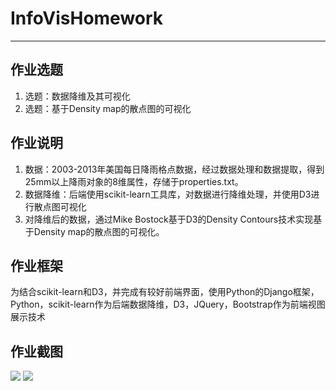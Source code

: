 # InfoVisHomework #

----------

## 作业选题 ##
1.	选题：数据降维及其可视化
2.	选题：基于Density map的散点图的可视化
## 作业说明 ##
1.	数据：2003-2013年美国每日降雨格点数据，经过数据处理和数据提取，得到25mm以上降雨对象的8维属性，存储于properties.txt。
2.	数据降维：后端使用scikit-learn工具库，对数据进行降维处理，并使用D3进行散点图可视化
3.	对降维后的数据，通过Mike Bostock基于D3的Density Contours技术实现基于Density map的散点图的可视化。
## 作业框架 ##
为结合scikit-learn和D3，并完成有较好前端界面，使用Python的Django框架，Python，scikit-learn作为后端数据降维，D3，JQuery，Bootstrap作为前端视图展示技术
## 作业截图 ##
![](https://i.imgur.com/WlKphym.png)
![](https://i.imgur.com/7Eiy27p.png)

